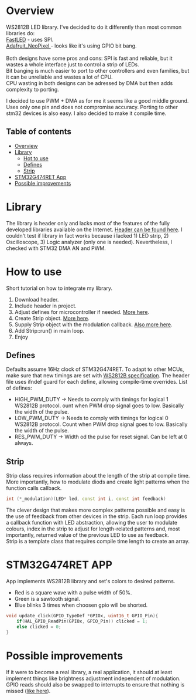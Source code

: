 # Overview
WS2812B LED library. I've decided to do it differently than most common libraries do: <br>
[FastLED](https://github.com/FastLED/FastLED) - uses SPI. <br>
[Adafruit_NeoPixel ](https://github.com/adafruit/Adafruit_NeoPixel) - looks like it's using GPIO bit bang. <br><br>
Both designs have some pros and cons:
SPI is fast and reliable, but it wastes a whole interface just to control a strip of LEDs. <br>
Bit banging is much easier to port to other controllers and even families, but it can be unreliable and wastes a lot of CPU. <br>
CPU wasting in both designs can be adressed by DMA but then adds complexity to porting. <br>

I decided to use PWM + DMA as for me it seems like a good middle ground. Uses only one pin and does not compromise accuracy. Porting to other stm32 devices is also easy.
I also decided to make it compile time.

## Table of contents
* [Overview](#overview)
* [Library](#library)
  * [Hot to use](#how-to-use)
  * [Defines](#defines)
  * [Strip](#strip)
* [STM32G474RET App](#stm32g474ret-app)
* [Possible improvements](#possible-improvements)

# Library
The library is header only and lacks most of the features of the fully developed libraries available on the Internet. [Header can be found here](https://github.com/Challmymind/SpaceTasks2024/blob/main/SW1/WS2812B/Core/Inc/WS2812B.hpp).
I couldn't test if library in fact works because i lacked 1) LED strip, 2) Oscilloscope, 3) Logic analyzer (only one is needed). Nevertheless, I checked with STM32 DMA AN and PWM.

# How to use
Short tutorial on how to integrate my library.
1. Download header.
2. Include header in project.
3. Adjust defines for microcontroller if needed. [More here](#defines).
4. Create Strip object. [More here](#strip).
5. Supply Strip object with the modulation callback. [Also more here](#strip).
6. Add Strip::run() in main loop.
7. Enjoy

## Defines
Defaults assume 16Hz clock of STM32G474RET. To adapt to other MCUs, make sure that new timings are set with [WS2812B specification](https://cdn-shop.adafruit.com/datasheets/WS2812B.pdf).
The header file uses ifndef guard for each define, allowing compile-time overrides. List of defines:
* HIGH_PWM_DUTY -> Needs to comply with timings for logical 1 WS2812B protocol. ount when PWM drop signal goes to low. Basically the width of the pulse. 
* LOW_PWM_DUTY  -> Needs to comply with timings for logical 0 WS2812B protocol. Count when PWM drop signal goes to low. Basically the width of the pulse.
* RES_PWM_DUTY  -> Width od the pulse for reset signal. Can be left at 0 always.

## Strip
Strip class requires information about the length of the strip at compile time. More importantly, how to modulate diods and create light patterns when the function calls callback.
```cpp
int (*_modulation)(LED* led, const int i, const int feedback)
```
The clever design that makes more complex patterns possible and easy is the use of feedback from other devices in the strip. Each run loop provides a callback function with LED abstraction, allowing the user to modulate colours, index in the strip to adjust for length-related patterns and, most importantly, returned value of the previous LED to use as feedback.<br>
Strip is a template class that requires compile time length to create an array.

# STM32G474RET APP
App implements WS2812B library and set's colors to desired patterns.
* Red is a square wave with a pulse width of 50%.
* Green is a sawtooth signal.
* Blue blinks 3 times when choosen gpio will be shorted.
```cpp
void update_click(GPIO_TypeDef *GPIOx, uint16_t GPIO_Pin){
	if(HAL_GPIO_ReadPin(GPIOx, GPIO_Pin)) clicked = 1;
	else clicked = 0;
}
```

# Possible improvements
If it were to become a real library, a real application, it should at least implement things like brightness adjustment independent of modulation. GPIO reads should also be swapped to interrupts to ensure that nothing is missed ([like here](https://github.com/Challmymind/SpaceTasks2024/tree/main/SW3)).

